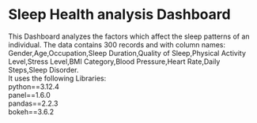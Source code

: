﻿# Sleep Health analysis Dashboard
 This Dashboard analyzes the factors which affect the sleep patterns of an individual.<be>
 The data contains 300 records and with column names: Gender,Age,Occupation,Sleep Duration,Quality of Sleep,Physical Activity Level,Stress Level,BMI Category,Blood Pressure,Heart Rate,Daily Steps,Sleep Disorder.<br>
It uses the following Libraries:<br>
python==3.12.4<br>
panel==1.6.0<br>
pandas==2.2.3<br>
bokeh==3.6.2<br>
